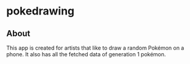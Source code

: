 # pokedrawing

## About
This app is created for artists that like to draw a random Pokémon on a phone. It also has all the fetched data of generation 1 pokémon.
